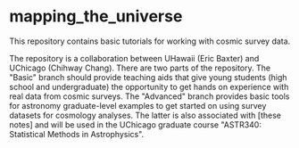 # mapping_the_universe
This repository contains basic tutorials for working with cosmic survey data.

The repository is a collaboration between UHawaii (Eric Baxter) and UChicago (Chihway Chang). There are two parts of the repository. The "Basic" branch should provide teaching aids that give young students (high school and undergraduate) the opportunity to get hands on experience with real data from cosmic surveys. The "Advanced" branch provides basic tools for astronomy graduate-level examples to get started on using survey datasets for cosmology analyses. The latter is also associated with [these notes] and will be used in the UChicago graduate course "ASTR340: Statistical Methods in Astrophysics".
